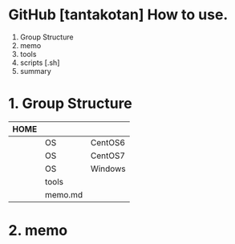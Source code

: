 # GitHub [tantakotan] How to use.

1. Group Structure
1. memo
1. tools
1. scripts [.sh]
1. summary


# 1. Group Structure

|HOME|||
|---|---|---|
||OS|CentOS6|
||OS|CentOS7|
||OS|Windows|
||tools||
||memo.md||

# 2. memo

